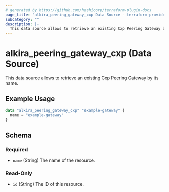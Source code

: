 ```yaml
---
# generated by https://github.com/hashicorp/terraform-plugin-docs
page_title: "alkira_peering_gateway_cxp Data Source - terraform-provider-alkira"
subcategory: ""
description: |-
  This data source allows to retrieve an existing Cxp Peering Gateway by its name.
---
```


# alkira_peering_gateway_cxp (Data Source)

This data source allows to retrieve an existing Cxp Peering Gateway by its name.

## Example Usage

```terraform
data "alkira_peering_gateway_cxp" "example-gateway" {
  name = "example-gateway"
}
```

<!-- schema generated by tfplugindocs -->
## Schema

### Required

- `name` (String) The name of the resource.

### Read-Only

- `id` (String) The ID of this resource.
